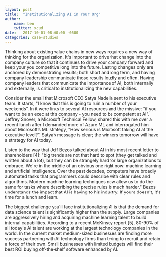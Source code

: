 ```yaml
---
layout: post
title:  "Institutionalizing AI in Your Org"
author: 
    name: ben
    twitter: xcud
date:   2017-10-01 08:00:00 -0500
categories: case-studies
---
```


Thinking about existing value chains in new ways requires a new way of thinking for the organization. It's important to drive that change into the company culture so that it continues to drive your company forward and keep your you competitive long into the future. Lasting changes only are anchored by demonstrating results; both short and long term, and having company leadership communicate those results loudly and often. Having company leaders that communicate the importance of AI, both internally and externally, is critical to institutionalizing the new capabilities.

Consider the email that Microsoft CEO Satya Nadella sent to his executive team. It starts, "I know that this is going to ruin a number of your weekends”. In it were links to several AI resources and the missive: “if you want to be an exec at this company - you need to be competent at AI". Jeffrey Snover, a Microsoft Technical Fellow, shared this with me over a recent lunch after I demanded more of Azure ML and interrogated him about Microsoft’s ML strategy, “How serious is Microsoft taking AI at the executive level?”. Satya’s message is clear; the winners tomorrow will have a strategy for AI today.

Listen to the way that Jeff Bezos talked about AI in his most recent letter to shareholders [4]: "big trends are not that hard to spot (they get talked and written about a lot), but they can be strangely hard for large organizations to embrace. We're in the middle of an obvious one right now: machine learning and artificial intelligence. Over the past decades, computers have broadly automated tasks that programmers could describe with clear rules and algorithms. Modern machine learning techniques now allow us to do the same for tasks where describing the precise rules is much harder." Bezos understands the impact that AI is having to his industry. If yours doesn't, it's time for a lunch and learn. 
 
The biggest challenge you'll face institutionalizing AI is that the demand for data science talent is significantly higher than the supply. Large companies are aggressively hiring and acquiring machine learning talent to build internal capabilities. According to a recent McKinsey report [5], 80-90% of all today's AI talent are working at the largest technology companies in the world. In the current market medium-sized businesses are finding more success partnering with AI technology firms than trying to recruit and retain a force of their own. Small businesses with limited budgets will find their best ROI buying off-the-shelf software enhanced by AI.

